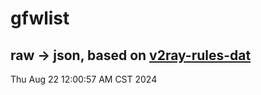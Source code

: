 # gfwlist
## raw -> json, based on [v2ray-rules-dat](https://github.com/Loyalsoldier/v2ray-rules-dat)
Thu Aug 22 12:00:57 AM CST 2024

